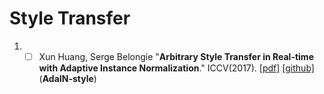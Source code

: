 # Style Transfer

1. - [ ] Xun Huang, Serge Belongie "**Arbitrary Style Transfer in Real-time with Adaptive Instance Normalization**." ICCV(2017). [[pdf]](https://arxiv.org/abs/1703.06868) [[github]](https://github.com/xunhuang1995/AdaIN-style)(**AdaIN-style**)

